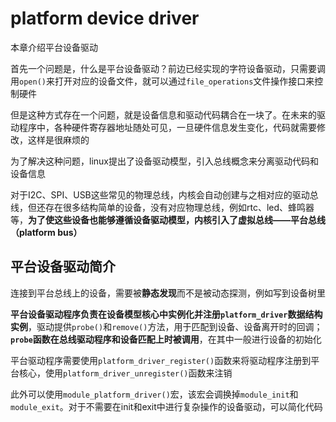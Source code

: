# platform device driver

本章介绍平台设备驱动

首先一个问题是，什么是平台设备驱动？前边已经实现的字符设备驱动，只需要调用`open()`来打开对应的设备文件，就可以通过`file_operations`文件操作接口来控制硬件

但是这种方式存在一个问题，就是设备信息和驱动代码耦合在一块了。在未来的驱动程序中，各种硬件寄存器地址随处可见，一旦硬件信息发生变化，代码就需要修改，这样是很麻烦的

为了解决这种问题，linux提出了设备驱动模型，引入总线概念来分离驱动代码和设备信息

对于I2C、SPI、USB这些常见的物理总线，内核会自动创建与之相对应的驱动总线，但还存在很多结构简单的设备，没有对应物理总线，例如rtc、led、蜂鸣器等，**为了使这些设备也能够遵循设备驱动模型，内核引入了虚拟总线——平台总线（platform bus）**

## 平台设备驱动简介

连接到平台总线上的设备，需要被**静态发现**而不是被动态探测，例如写到设备树里

**平台设备驱动程序负责在设备模型核心中实例化并注册`platform_driver`数据结构实例**，驱动提供`probe()`和`remove()`方法，用于匹配到设备、设备离开时的回调；**`probe`函数在总线驱动程序和设备匹配上时被调用**，在其中一般进行设备的初始化

平台驱动程序需要使用`platform_driver_register()`函数来将驱动程序注册到平台核心，使用`platform_driver_unregister()`函数来注销

此外可以使用`module_platform_driver()`宏，该宏会调换掉`module_init`和`module_exit`。对于不需要在init和exit中进行复杂操作的设备驱动，可以简化代码

